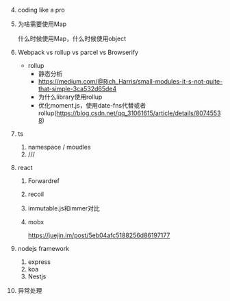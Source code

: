 

4. coding like a pro

5. 为啥需要使用Map

   什么时候使用Map，什么时候使用object

7. Webpack vs rollup vs parcel vs Browserify

   * rollup
     * 静态分析
     * https://medium.com/@Rich_Harris/small-modules-it-s-not-quite-that-simple-3ca532d65de4
     * 为什么library使用rollup
     * 优化moment.js，使用date-fns代替或者rollup(https://blog.csdn.net/qq_31061615/article/details/80745538)
   
8. ts

   1. namespace / moudles 
   2. ///
   
5. react

   1. Forwardref

   2. recoil

   3. immutable.js和immer对比

   4. mobx

      https://juejin.im/post/5eb04afc5188256d86197177

6. nodejs framework

   1. express
   2. koa
   3. Nestjs

7. 异常处理

